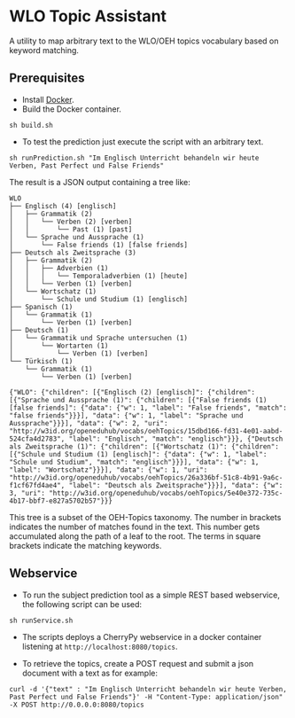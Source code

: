 # WLO Topic Assistant

A utility to map arbitrary text to the WLO/OEH topics vocabulary based on keyword matching.
 
## Prerequisites

- Install [Docker](https://docker.com/).
- Build the Docker container.

```
sh build.sh
```

- To test the prediction just execute the script with an arbitrary text.

```
sh runPrediction.sh "Im Englisch Unterricht behandeln wir heute Verben, Past Perfect und False Friends"
```

The result is a JSON output containing a tree like:

```
WLO
├── Englisch (4) [englisch]
│   ├── Grammatik (2)
│   │   └── Verben (2) [verben]
│   │       └── Past (1) [past]
│   └── Sprache und Aussprache (1)
│       └── False friends (1) [false friends]
├── Deutsch als Zweitsprache (3)
│   ├── Grammatik (2)
│   │   ├── Adverbien (1)
│   │   │   └── Temporaladverbien (1) [heute]
│   │   └── Verben (1) [verben]
│   └── Wortschatz (1)
│       └── Schule und Studium (1) [englisch]
├── Spanisch (1)
│   └── Grammatik (1)
│       └── Verben (1) [verben]
├── Deutsch (1)
│   └── Grammatik und Sprache untersuchen (1)
│       └── Wortarten (1)
│           └── Verben (1) [verben]
└── Türkisch (1)
    └── Grammatik (1)
        └── Verben (1) [verben]
```

```
{"WLO": {"children": [{"Englisch (2) [englisch]": {"children": [{"Sprache und Aussprache (1)": {"children": [{"False friends (1) [false friends]": {"data": {"w": 1, "label": "False friends", "match": "false friends"}}}], "data": {"w": 1, "label": "Sprache und Aussprache"}}}], "data": {"w": 2, "uri": "http://w3id.org/openeduhub/vocabs/oehTopics/15dbd166-fd31-4e01-aabd-524cfa4d2783", "label": "Englisch", "match": "englisch"}}}, {"Deutsch als Zweitsprache (1)": {"children": [{"Wortschatz (1)": {"children": [{"Schule und Studium (1) [englisch]": {"data": {"w": 1, "label": "Schule und Studium", "match": "englisch"}}}], "data": {"w": 1, "label": "Wortschatz"}}}], "data": {"w": 1, "uri": "http://w3id.org/openeduhub/vocabs/oehTopics/26a336bf-51c8-4b91-9a6c-f1cf67fd4ae4", "label": "Deutsch als Zweitsprache"}}}], "data": {"w": 3, "uri": "http://w3id.org/openeduhub/vocabs/oehTopics/5e40e372-735c-4b17-bbf7-e827a5702b57"}}}
```

This tree is a subset of the OEH-Topics taxonomy. The number in brackets indicates the number of matches found in the text. This number gets accumulated along the path of a leaf to the root. The terms in square brackets indicate the matching keywords.

## Webservice

- To run the subject prediction tool as a simple REST based webservice, the following script can be used:

```
sh runService.sh
```

- The scripts deploys a CherryPy webservice in a docker container listening at `http://localhost:8080/topics`.

- To retrieve the topics, create a POST request and submit a json document with a text as for example: 

```
curl -d '{"text" : "Im Englisch Unterricht behandeln wir heute Verben, Past Perfect und False Friends"}' -H "Content-Type: application/json" -X POST http://0.0.0.0:8080/topics
```	




